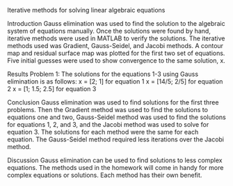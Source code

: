 Iterative methods for solving linear algebraic equations

Introduction
Gauss elimination was used to find the solution to the algebraic system of equations manually.
Once the solutions were found by hand, iterative methods were used in MATLAB to verify the
solutions. The iterative methods used was Gradient, Gauss-Seidel, and Jacobi methods. A
contour map and residual surface map was plotted for the first two set of equations. Five initial
guesses were used to show convergence to the same solution, x.

Results
Problem 1:
The solutions for the equations 1-3 using Gauss elimination is as follows:
x = [2; 1] for equation 1
x = [14/5; 2/5] for equation 2
x = [1; 1.5; 2.5] for equation 3

Conclusion
Gauss elimination was used to find solutions for the first three problems. Then the Gradient
method was used to find the solutions to equations one and two, Gauss-Seidel method was used
to find the solutions for equations 1, 2, and 3, and the Jacobi method was used to solve for
equation 3. The solutions for each method were the same for each equation. The Gauss-Seidel
method required less iterations over the Jacobi method.

Discussion
Gauss elimination can be used to find solutions to less complex equations. The methods used in
the homework will come in handy for more complex equations or solutions. Each method has
their own benefit.
